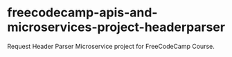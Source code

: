 # freecodecamp-apis-and-microservices-project-headerparser
Request Header Parser Microservice project for FreeCodeCamp Course.
